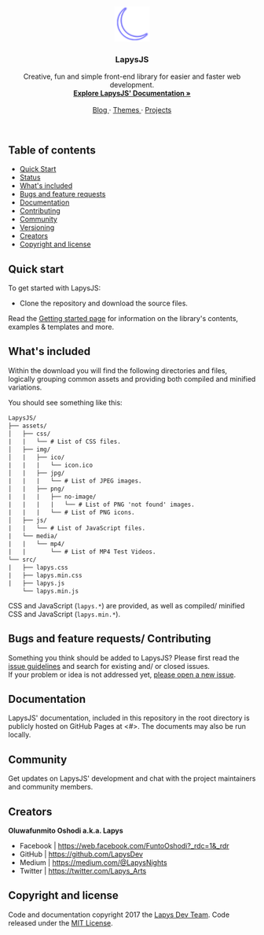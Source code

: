 <p align=center>
  <a href=https://github.com/LapysDev/LapysJS>
    <img alt src=https://github.com/LapysDev/LapysJS/blob/master/assets/img/png/icon.png width=72 height=72>
  </a>

  <h3 align=center> LapysJS </h3>

  <p align=center>
    Creative, fun and simple front-end library for easier and faster web development.
    <br>
    <a href=#><strong>Explore LapysJS' Documentation »</strong></a>
    <br>
    <br>
    <a href=#> Blog </a>
    ·
    <a href=#> Themes </a>
    ·
    <a href=#> Projects </a>
  </p>
</p>

<br>

## Table of contents
- [Quick Start](#quick-start)
- [Status](#status)
- [What's included](#whats-included)
- [Bugs and feature requests](#bugs-and-feature-requests)
- [Documentation](#documentation)
- [Contributing](#contributing)
- [Community](#community)
- [Versioning](#versioning)
- [Creators](#creators)
- [Copyright and license](#copyright-and-license)

## Quick start
To get started with LapysJS:
- Clone the repository and download the source files.

Read the [Getting started page](#) for information on the library's contents, examples & templates and more.

## What's included
Within the download you will find the following directories and files,
logically grouping common assets and providing both compiled and minified variations.

You should see something like this:

```
LapysJS/
├── assets/
│   ├── css/
|   |   └── # List of CSS files.
│   ├── img/
│   |   ├── ico/
|   |   |   └── icon.ico
│   |   ├── jpg/
|   |   |   └── # List of JPEG images.
│   |   ├── png/
|   |   |   ├── no-image/
|   |   |   |   └── # List of PNG 'not found' images.
|   |   |   └── # List of PNG icons.
│   ├── js/
|   |   └── # List of JavaScript files.
|   └── media/
|   |   └── mp4/
|   |       └── # List of MP4 Test Videos.
└── src/
|   ├── lapys.css
|   ├── lapys.min.css
|   ├── lapys.js
    └── lapys.min.js
```

CSS and JavaScript (`lapys.*`) are provided,
as well as compiled/ minified CSS and JavaScript (`lapys.min.*`).

## Bugs and feature requests/ Contributing
Something you think should be added to LapysJS?
Please first read the [issue guidelines](https://github.com/LapysDev/LapysJS/blob/master/CONTRIBUTING.md) and search for existing and/ or closed issues.
<br>
If your problem or idea is not addressed yet, [please open a new issue](https://github.com/LapysDev/LapysJS/issues/new).

## Documentation
LapysJS' documentation, included in this repository in the root directory is publicly hosted on GitHub Pages at <#>.
The documents may also be run locally.

## Community
Get updates on LapysJS' development and chat with the project maintainers and community members.

## Creators
**Oluwafunmito Oshodi a.k.a. Lapys**

- Facebook | <https://web.facebook.com/FuntoOshodi?_rdc=1&_rdr>
- GitHub | <https://github.com/LapysDev>
- Medium | <https://medium.com/@LapysNights>
- Twitter | <https://twitter.com/Lapys_Arts>

## Copyright and license
Code and documentation copyright 2017 the [Lapys Dev Team](#). Code released under the [MIT License](https://github.com/LapysDev/LapysJS/blob/master/LICENSE).
